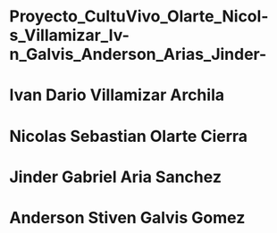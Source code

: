 # Proyecto_CultuVivo_Olarte_Nicol-s_Villamizar_Iv-n_Galvis_Anderson_Arias_Jinder-

# Ivan Dario Villamizar Archila 
# Nicolas Sebastian Olarte Cierra 
# Jinder Gabriel Aria Sanchez 
# Anderson Stiven Galvis Gomez 
